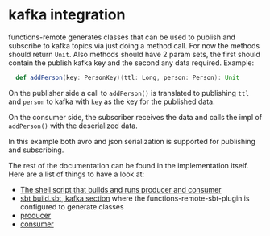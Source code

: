 # kafka integration

functions-remote generates classes that can be used to publish and subscribe to kafka topics via just doing a method
call. For now the methods should return `Unit`. Also methods should have 2 param sets, the first should contain the
publish kafka key and the second any data required. Example:

```scala
  def addPerson(key: PersonKey)(ttl: Long, person: Person): Unit
```

On the publisher side a call to `addPerson()` is translated to publishing `ttl` and `person` to kafka with `key` as the
key for the published data.

On the consumer side, the subscriber receives the data and calls the impl of `addPerson()` with the deserialized data.

In this example both avro and json serialization is supported for publishing and subscribing.

The rest of the documentation can be found in the implementation itself. Here are a list of things to have a look at:

- [The shell script that builds and runs producer and consumer](../bin/build-kafka-producer-consumer)
- [sbt build.sbt, kafka section](../build.sbt) where the functions-remote-sbt-plugin is configured to generate classes
- [producer](../kafka-producer/src/main/scala/example/kafka/KafkaProducer.scala)
- [consumer](../kafka-consumer/src/main/scala/example/kafka/KafkaConsumer.scala)